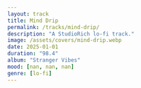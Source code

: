 ```yaml
---
layout: track
title: Mind Drip
permalink: /tracks/mind-drip/
description: "A StudioRich lo-fi track."
image: /assets/covers/mind-drip.webp
date: 2025-01-01
duration: "98.4"
album: "Stranger Vibes"
mood: [nan, nan, nan]
genre: [lo-fi]
---
```

